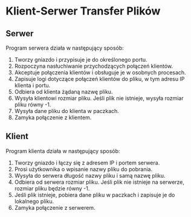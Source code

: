 # Klient-Serwer Transfer Plików


## Serwer

Program serwera działa w następujący sposób:

1. Tworzy gniazdo i przypisuje je do określonego portu.
2. Rozpoczyna nasłuchiwanie przychodzących połączeń klientów.
3. Akceptuje połączenia klientów i obsługuje je w osobnych procesach.
4. Zapisuje logi dotyczące połączeń klientów do pliku, w tym adresu IP klienta i portu.
5. Odbiera od klienta żądaną nazwę pliku.
6. Wysyła klientowi rozmiar pliku. Jeśli plik nie istnieje, wysyła rozmiar pliku równy -1.
7. Wysyła dane pliku do klienta w paczkach.
8. Zamyka połączenie z klientem.

## Klient

Program klienta działa w następujący sposób:

1. Tworzy gniazdo i łączy się z adresem IP i portem serwera.
2. Prosi użytkownika o wpisanie nazwy pliku do pobrania.
3. Wysyła do serwera długość nazwy pliku i samą nazwę pliku.
4. Odbiera od serwera rozmiar pliku. Jeśli plik nie istnieje na serwerze, rozmiar pliku będzie równy -1.
5. Jeśli plik istnieje, pobiera dane pliku w paczkach i zapisuje je do lokalnego pliku.
6. Zamyka połączenie z serwerem.
